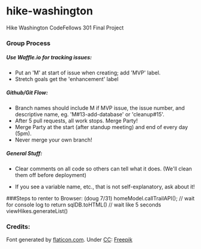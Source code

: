 # hike-washington
Hike Washington CodeFellows 301 Final Project

### Group Process

##### Use Waffle.io for tracking issues:

* Put an 'M' at start of issue when creating; add 'MVP' label.
* Stretch goals get the 'enhancement' label

##### Github/Git Flow:

* Branch names should include M if MVP issue, the issue number, and descriptive name, eg. 'M#13-add-database' or 'cleanup#15'.
* After 5 pull requests, all work stops. Merge Party!
* Merge Party at the start (after standup meeting) and end of every day (5pm).
* Never merge your own branch!

##### General Stuff:

* Clear comments on all code so others can tell what it does. (We'll clean them off before deployment)

* If you see a variable name, etc., that is not self-explanatory, ask about it!

###Steps to renter to Browser:   (doug 7/31)
homeModel.callTrailAPI();  // wait for console log to return
sqlDB.toHTML() // wait like 5 seconds
viewHikes.generateList()

### Credits:

Font generated by [flaticon.com](http://www.flaticon.com).
Under [CC](http://creativecommons.org/licenses/by/3.0/): <a data-file="swiss-pocket-knife" href="http://www.freepik.com">Freepik</a></p>
